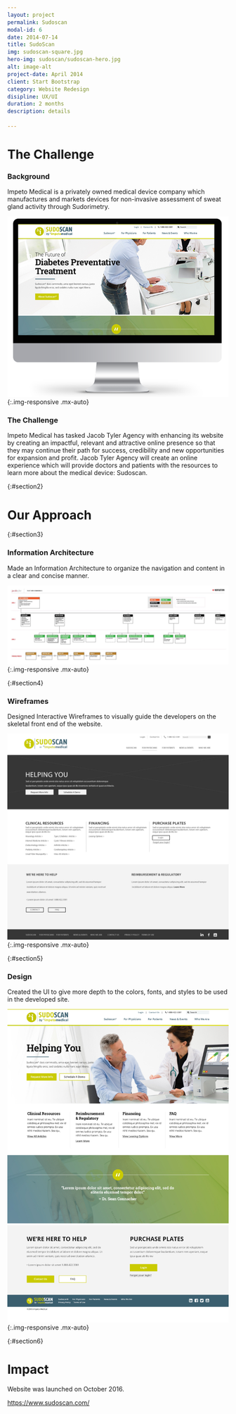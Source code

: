 ```yaml
---
layout: project
permalink: Sudoscan
modal-id: 6
date: 2014-07-14
title: SudoScan
img: sudoscan-square.jpg
hero-img: sudoscan/sudoscan-hero.jpg
alt: image-alt
project-date: April 2014
client: Start Bootstrap
category: Website Redesign
disipline: UX/UI
duration: 2 months
description: details

---
```

# The Challenge
### Background

Impeto Medical is a privately owned medical device company which manufactures and markets devices for non-invasive assessment of sweat gland activity through Sudorimetry.

![user flows](../img/portfolio/sudoscan/Impeto-mockups.png "wireframe"){:.img-responsive .mx-auto}

### The Challenge

Impeto Medical has tasked Jacob Tyler Agency with enhancing its website by creating an impactful, relevant and attractive online presence so that they may continue their path for success, credibility and new opportunities for expansion and profit. Jacob Tyler Agency will create an online experience which will provide doctors and patients with the resources to learn more about the medical device: Sudoscan.

{:#section2}
# Our Approach


{:#section3}
### Information Architecture

Made an Information Architecture to organize the navigation and content in a clear and concise manner.

![user flows](../img/portfolio/sudoscan/site-architecture.jpg "IA"){:.img-responsive .mx-auto}

{:#section4}
### Wireframes

Designed Interactive Wireframes to visually guide the developers on the skeletal front end of the website.

![user flows](../img/portfolio/sudoscan/wireframe.jpg "wireframe"){:.img-responsive .mx-auto}

{:#section5}
### Design
Created the UI to give more depth to the colors, fonts, and styles to be used in the developed site.

![user flows](../img/portfolio/sudoscan/design.jpg "design"){:.img-responsive .mx-auto}

{:#section6}

# Impact
Website was launched on October 2016.

<https://www.sudoscan.com/>
